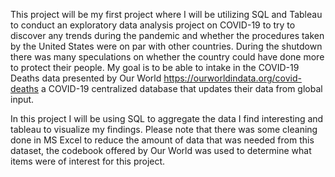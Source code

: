 This project will be my first project where I will be utilizing  SQL and Tableau to conduct an exploratory data analysis project on COVID-19 to try to discover any trends during the pandemic and whether the procedures taken by the United States were on par with other countries. During the shutdown there was many speculations on whether the country could have done more to protect their people. My goal is to be able to intake in the COVID-19 Deaths data presented by Our World https://ourworldindata.org/covid-deaths a COVID-19 centralized database that updates their data from global input.

In this project I will be using SQL to aggregate the data I find interesting and tableau to visualize my findings. Please note that there was some cleaning done in MS Excel to reduce the amount of data that was needed from this dataset, the codebook offered by Our World was used to determine what items were of interest for this project. 
